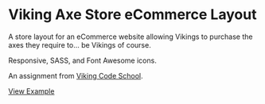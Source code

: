 # Viking Axe Store eCommerce Layout

A store layout for an eCommerce website allowing Vikings to purchase the axes they require to... be Vikings of course.

Responsive, SASS, and Font Awesome icons.

An assignment from [Viking Code School][vikingcodeschool].

[View Example][view]

[view]: https://rawgit.com/BideoWego/viking-ecommerce-layout/master/index.html

[vikingcodeschool]: http://vikingcodeschool.com